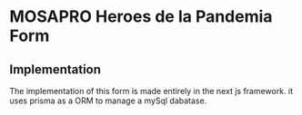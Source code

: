 # MOSAPRO Heroes de la Pandemia Form

## Implementation
The implementation of this form is made entirely in the next js framework.
it uses prisma as a ORM to manage a mySql dabatase.

